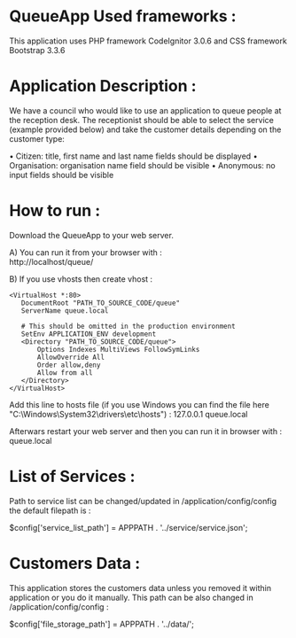 # QueueApp Used frameworks :

This application uses PHP framework CodeIgnitor 3.0.6 and CSS framework Bootstrap 3.3.6

# Application Description :

We have a council who would like to use an application to queue people at the reception
desk. The receptionist should be able to select the service (example provided below) and
take the customer details depending on the customer type:

• Citizen: title, first name and last name fields should be displayed
• Organisation: organisation name field should be visible
• Anonymous: no input fields should be visible

# How to run :

Download the QueueApp to your web server.

A) You can run it from your browser with :<br>
http://localhost/queue/

B) If you use vhosts then create vhost :
```
<VirtualHost *:80>
   DocumentRoot "PATH_TO_SOURCE_CODE/queue"
   ServerName queue.local
   
   # This should be omitted in the production environment
   SetEnv APPLICATION_ENV development                    
   <Directory "PATH_TO_SOURCE_CODE/queue">
       Options Indexes MultiViews FollowSymLinks
       AllowOverride All
       Order allow,deny
       Allow from all
   </Directory>
</VirtualHost>
```
Add this line to hosts file (if you use Windows you can find the file here "C:\Windows\System32\drivers\etc\hosts") :
127.0.0.1	queue.local

Afterwars restart your web server and then you can run it in browser with :
queue.local

# List of Services :

Path to service list can be changed/updated in /application/config/config
the default filepath is :

$config['service_list_path'] = APPPATH . '../service/service.json';

# Customers Data :

This application stores the customers data unless you removed it within application or you do it manually.
This path can be also changed in /application/config/config :

$config['file_storage_path'] = APPPATH . '../data/';
